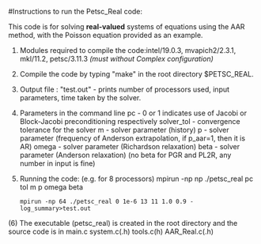#Instructions to run the Petsc_Real code:

This code is for solving **real-valued** systems of equations using the AAR method, with the Poisson equation provided as an example.  

1. Modules required to compile the code:intel/19.0.3, mvapich2/2.3.1, mkl/11.2, petsc/3.11.3 *(must without Complex configuration)*

2. Compile the code by typing "make" in the root directory $PETSC_REAL.
    
3. Output file : "test.out" - prints number of processors used, input parameters, time taken by the solver.

4. Parameters in the command line
    pc         - 0 or 1 indicates use of Jacobi or Block-Jacobi preconditioning respectively
    solver_tol - convergence tolerance for the solver
    m          - solver parameter (history)
    p          - solver parameter (frequency of Anderson extrapolation, if p_aar=1, then it is AR)
    omega      - solver parameter (Richardson relaxation)
    beta       - solver parameter (Anderson relaxation) (no beta for PGR and PL2R, any number in input is fine)
    
5. Running the code: (e.g. for 8 processors)
    mpirun -np np ./petsc_real pc tol  m  p  omega beta 

    `mpirun -np 64 ./petsc_real 0 1e-6 13 11 1.0 0.9 -log_summary>test.out`
	   
(6) The executable (petsc_real) is created in the root directory and the source code is in main.c system.c(.h) tools.c(h) AAR_Real.c(.h)



